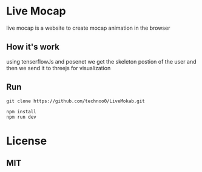 # Live Mocap

live mocap is a website to create mocap animation in the browser

## How it's work

using tenserflowJs and posenet we get the skeleton postion of the user and then we send it to threejs for visualization

## Run

```
git clone https://github.com/technoo0/LiveMokab.git
```

```
npm install
npm run dev
```

# License

## MIT
